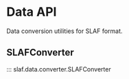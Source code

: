 # Data API

Data conversion utilities for SLAF format.

## SLAFConverter

::: slaf.data.converter.SLAFConverter

